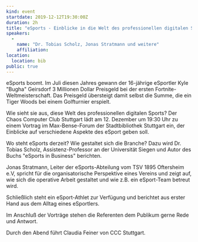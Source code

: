 ```yaml
---
kind: event
startdate: 2019-12-12T19:30:00Z
duration: 2h
title: "eSports - Einblicke in die Welt des professionellen digitalen Sports"
speakers:
  -
    name: "Dr. Tobias Scholz, Jonas Stratmann und weitere"
    affiliation: 
location:
  location: bib
public: true
---
```


eSports boomt. Im Juli diesen Jahres gewann der 16-jährige eSportler Kyle 
"Bugha" Geirsdorf 3 Millionen Dollar Preisgeld bei der ersten Fortnite-Weltmeisterschaft. Das Preisgeld übersteigt damit selbst die Summe, die ein Tiger Woods bei einem Golfturnier erspielt.

Wie sieht sie aus, diese Welt des professionellen digitalen Sports? Der Chaos Computer Club Stuttgart lädt am 12. Dezember um 19:30 Uhr zu einem Vortrag im Max-Bense-Forum der Stadtbibliothek Stuttgart ein, der Einblicke auf verschiedene Aspekte des eSport geben soll.

Wo steht eSports derzeit? Wie gestaltet sich die Branche? Dazu wird Dr. Tobias Scholz, Assistenz-Professor an der Universität Siegen und Autor des Buchs "eSports in Business" berichten.

Jonas Stratmann, Leiter der eSports-Abteilung vom TSV 1895 Oftersheim e.V, spricht für die organisatorische Perspektive eines Vereins und zeigt auf, wie sich die operative Arbeit gestaltet und wie z.B. ein eSport-Team betreut wird.

Schließlich steht ein eSport-Athlet zur Verfügung und berichtet aus erster Hand aus dem Alltag eines eSportlers.

Im Anschluß der Vorträge stehen die Referenten dem Publikum gerne Rede und Antwort.

Durch den Abend führt Claudia Feiner von CCC Stuttgart.
